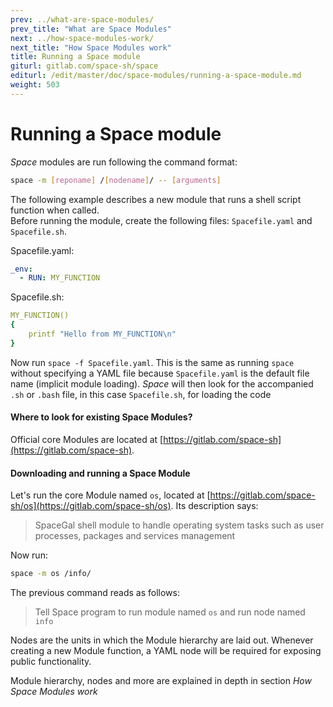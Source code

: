 ```yaml
---
prev: ../what-are-space-modules/
prev_title: "What are Space Modules"
next: ../how-space-modules-work/
next_title: "How Space Modules work"
title: Running a Space module
giturl: gitlab.com/space-sh/space
editurl: /edit/master/doc/space-modules/running-a-space-module.md
weight: 503
---
```


# Running a Space module

_Space_ modules are run following the command format:

```sh
space -m [reponame] /[nodename]/ -- [arguments]  
```

The following example describes a new module that runs a shell script function when called.  
Before running the module, create the following files: `Spacefile.yaml` and `Spacefile.sh`.

Spacefile.yaml:  

```yaml
_env:  
  - RUN: MY_FUNCTION  
```

Spacefile.sh:  

```yaml
MY_FUNCTION()  
{  
    printf "Hello from MY_FUNCTION\n"  
}
```

Now run `space -f Spacefile.yaml`. This is the same as running `space` without specifying a YAML file because `Spacefile.yaml` is the default file name (implicit module loading). _Space_ will then look for the accompanied `.sh` or `.bash` file, in this case `Spacefile.sh`, for loading the code 


#### Where to look for existing Space Modules?
Official core Modules are located at [https://gitlab.com/space-sh](https://gitlab.com/space-sh).


#### Downloading and running a Space Module
Let's run the core Module named `os`, located at [https://gitlab.com/space-sh/os](https://gitlab.com/space-sh/os). Its description says:  

>SpaceGal shell module to handle operating system tasks such as user processes, packages and services management

Now run:  

```sh
space -m os /info/
```

The previous command reads as follows:  

>Tell Space program to run module named `os` and run node named `info`

Nodes are the units in which the Module hierarchy are laid out. Whenever creating a new Module function, a YAML node will be required for exposing public functionality.  

Module hierarchy, nodes and more are explained in depth in section _How Space Modules work_ 
